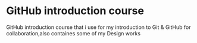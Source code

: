 # GitHub introduction course
GitHub introduction course that i use for my introduction to Git & GitHub for collaboration,also containes some of my Design works

